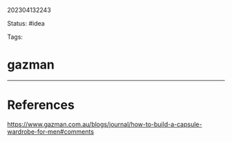 202304132243

Status: #idea

Tags:

# gazman


---
# References

https://www.gazman.com.au/blogs/journal/how-to-build-a-capsule-wardrobe-for-men#comments